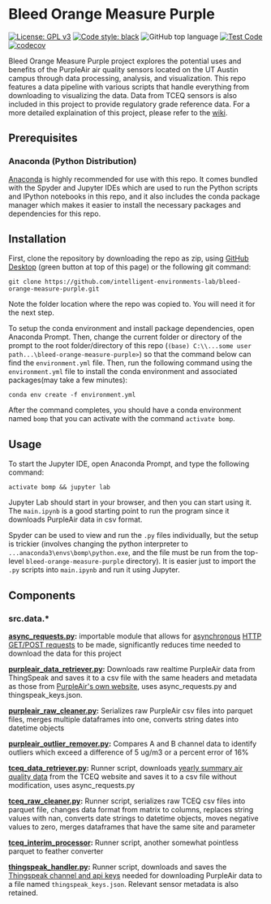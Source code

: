 # Bleed Orange Measure Purple

[![License: GPL v3](https://img.shields.io/badge/License-GPLv3-blue.svg)](https://www.gnu.org/licenses/gpl-3.0)
[![Code style: black](https://img.shields.io/badge/code%20style-black-000000.svg)](https://github.com/psf/black)
![GitHub top language](https://img.shields.io/github/languages/top/intelligent-environments-lab/bleed-orange-measure-purple)
[![Test Code](https://github.com/intelligent-environments-lab/bleed-orange-measure-purple/workflows/Build/badge.svg)](https://github.com/intelligent-environments-lab/bleed-orange-measure-purple/actions?query=workflow%3A%22Build%22)
[![codecov](https://codecov.io/gh/intelligent-environments-lab/bleed-orange-measure-purple/branch/dev/graph/badge.svg)](https://codecov.io/gh/intelligent-environments-lab/bleed-orange-measure-purple)

Bleed Orange Measure Purple project explores the potential uses and benefits of the PurpleAir air quality sensors located on the UT Austin campus through data processing, analysis, and visualization. This repo features a data pipeline with various scripts that handle everything from downloading to visualizing the data. Data from TCEQ sensors is also included in this project to provide regulatory grade reference data. For a more detailed explaination of this project, please refer to the [wiki](https://github.com/intelligent-environments-lab/bleed-orange-measure-purple/wiki).

## Prerequisites

<!--
### Plotly

Plotly is plotting engine used in this project. Their setup instructions can be found [here](https://plotly.com/python/getting-started/). Plotly can be installed via pip/conda and is included in the ```environment.yml``` file for this repository. However, there may be additional dependencies that need be installed separately. For instance, node might be required for JupyterLab support.
-->
### Anaconda (Python Distribution)

[Anaconda](https://www.anaconda.com/products/individual) is highly recommended for use with this repo. It comes bundled with the Spyder and Jupyter IDEs which are used to run the Python scripts and IPython notebooks in this repo, and it also includes the conda package manager which makes it easier to install the necessary packages and dependencies for this repo.

## Installation
First, clone the repository by downloading the repo as zip, using [GitHub Desktop](https://desktop.github.com/) (green button at top of this page) or the following git command:
```
git clone https://github.com/intelligent-environments-lab/bleed-orange-measure-purple.git
```
Note the folder location where the repo was copied to. You will need it for the next step.

To setup the conda environment and install package dependencies, open Anaconda Prompt. Then, change the current folder or directory of the prompt to the root folder/directory of this repo (```(base) C:\\...some user path...\bleed-orange-measure-purple>```) so that the command below can find the ```environment.yml``` file. Then, run the following command using the ```environment.yml``` file to install the conda environment and associated packages(may take a few minutes):
```
conda env create -f environment.yml
```
After the command completes, you should have a conda environment named ```bomp``` that you can activate with the command ```activate bomp```.
<!--
Launch Spyder and create a new Spyder project in the root directory of the repository. 

Check that the repository's root directory is in both ```os.getcwd()``` and ```sys.path``` in order to avoid import or file not found errors.

Also when you hit run on any of the scripts below, you wil need to make sure that the configuration is set to run in the current working directory.
-->

## Usage
To start the Jupyter IDE, open Anaconda Prompt, and type the following command:
```
activate bomp && jupyter lab
```
Jupyter Lab should start in your browser, and then you can start using it. The ```main.ipynb``` is a good starting point to run the program since it downloads PurpleAir data in csv format. 

Spyder can be used to view and run the ```.py``` files individually, but the setup is trickier (involves changing the python interpreter to ```...anaconda3\envs\bomp\python.exe```, and the file must be run from the top-level ```bleed-orange-measure-purple``` directory). It is easier just to import the ```.py``` scripts into ```main.ipynb``` and run it using Jupyter.

## Components

### src.data.*
**[async_requests.py](src/data/async_requests.py):** importable module that allows for [asynchronous](https://realpython.com/async-io-python#async-io-explained) [HTTP GET/POST requests](https://towardsdatascience.com/data-science-skills-web-scraping-javascript-using-python-97a29738353f#6f75) to be made, significantly reduces time needed to download the data for this project

**[purpleair_data_retriever.py](src/data/purpleair_data_retriever.py):** Downloads raw realtime PurpleAir data from ThingSpeak and saves it to a csv file with the same headers and metadata as those from [PurpleAir's own website](https://www.purpleair.com/sensorlist?exclude=true&nwlat=30.291268505204116&selat=30.272526603783206&nwlng=-97.7717631299262&selng=-97.72423886855452), uses async_requests.py and thingspeak_keys.json.

**[purpleair_raw_cleaner.py](src/data/purpleair_raw_cleaner.py):** Serializes raw PurpleAir csv files into parquet files, merges multiple dataframes into one, converts string dates into datetime objects

**[purpleair_outlier_remover.py](src/data/purpleair_outlier_remover.py):** Compares A and B channel data to identify outliers which exceed a difference of 5 ug/m3 or a percent error of 16%

**[tceq_data_retriever.py](src/data/tceq_data_retriever.py):** Runner script, downloads [yearly summary air quality data](https://www.tceq.texas.gov/cgi-bin/compliance/monops/yearly_summary.pl) from the TCEQ website and saves it to a csv file without modification, uses async_requests.py

**[tceq_raw_cleaner.py](src/data/tceq_raw_cleaner.py):** Runner script, serializes raw TCEQ csv files into parquet file, changes data format from matrix to columns, replaces string values with nan, converts date strings to datetime objects, moves negative values to zero, merges dataframes that have the same site and parameter

**[tceq_interim_processor](src/data/tceq_interim_processor.py):** Runner script, another somewhat pointless parquet to feather converter

**[thingspeak_handler.py](src/data/thingspeak_handler.py):** Runner script, downloads and saves the [Thingspeak channel and api keys](https://www.purpleair.com/json?exclude=true&key=null&show=null&nwlat=30.291268505204116&selat=30.272526603783206&nwlng=-97.7717631299262&selng=-97.72423886855452) needed for downloading PurpleAir data to a file named ```thingspeak_keys.json```. Relevant sensor metadata is also retained.
